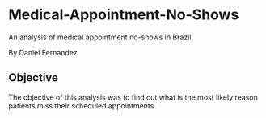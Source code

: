 # Medical-Appointment-No-Shows
An analysis of medical appointment no-shows in Brazil.

By Daniel Fernandez

## Objective
The objective of this analysis was to find out what is the most likely reason patients miss their scheduled appointments.
